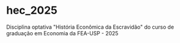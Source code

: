 # hec_2025
Disciplina optativa "História Econômica da Escravidão" do curso de graduação em Economia da FEA-USP - 2025
